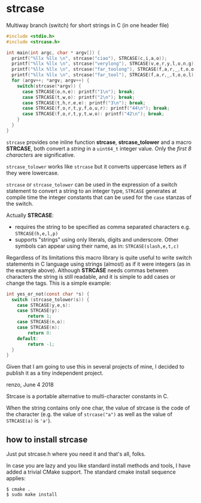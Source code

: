 # strcase
Multiway branch (switch) for short strings in C (in one header file)

```C
#include <stdio.h>
#include <strcase.h>

int main(int argc, char * argv[]) {
  printf("%llx %llx \n", strcase("ciao"), STRCASE(c,i,a,o));
  printf("%llx %llx \n", strcase("verylong"), STRCASE(v,e,r,y,l,o,n,g));
  printf("%llx %llx \n", strcase("far_toolong"), STRCASE(f,a,r,_,t,o,o,l,o,n,g));
  printf("%llx %llx \n", strcase("far_tool"), STRCASE(f,a,r,_,t,o,o,l));
  for (argv++; *argv; argv++) {
    switch(strcase(*argv)) {
      case STRCASE(o,n,e): printf("1\n"); break;
      case STRCASE(t,w,o): printf("2\n"); break;
      case STRCASE(t,h,r,e,e): printf("3\n"); break;
      case STRCASE(f,o,r,t,y,f,o,u,r): printf("44\n"); break;
      case STRCASE(f,o,r,t,y,t,w,o): printf("42\n"); break;
    }
  }
}
```

`strcase` provides one inline function **strcase**, **strcase\_tolower** and a macro **STRCASE**, both convert
a *string* in a `uint64_t` integer value. Only the *first 8 characters* are significative.

`strcase_tolower` works like `strcase` but it converts uppercase letters as if they were lowercase.

`strcase` or `strcase_tolower` can be used in the expression of a switch statement to convert a string
to an integer type, `STRCASE` generates at compile time the integer constants that can be used for the `case`
stanzas of the switch.

Actually **STRCASE**:

* requires the string to be specified as comma separated characters e.g. `STRCASE(h,e,l,p)`
* supports "strings" using only literals, digits and underscore. Other symbols can appear using their name, as in:
`STRCASE(slash,e,t,c)`

Regardless of its limitations this macro library is quite useful to write switch statements
in C language using strings (almost) as if it were integers (as in the example above).
Although **STRCASE** needs commas between characters the string is still readable, and it
is simple to add cases or change the tags. This is a simple example:
```C
int yes_or_not(const char *s) {
  switch (strcase_tolower(s)) {
    case STRCASE(y,e,s):
    case STRCASE(y):
        return 1;
    case STRCASE(n,o):
    case STRCASE(n):
        return 0:
    default:
        return -1;
  }
}
```

Given that I am going to use this in several projects of mine, I decided to publish it as a
tiny independent project.

renzo, June 4 2018

Strcase is a portable alternative to multi-character constants in C.

When the string contains only one char, the value of strcase is the code of the character (e.g. the value of `strcase("a")` as well as the value of `STRCASE(a)` is `'a'`).

## how to install strcase

Just put strcase.h where you need it and that's all, folks.

In case you are lazy and you like standard install methods and tools, I have added a trivial CMake support. 
The standard cmake install sequence applies:
```
$ cmake .
$ sudo make install
```
